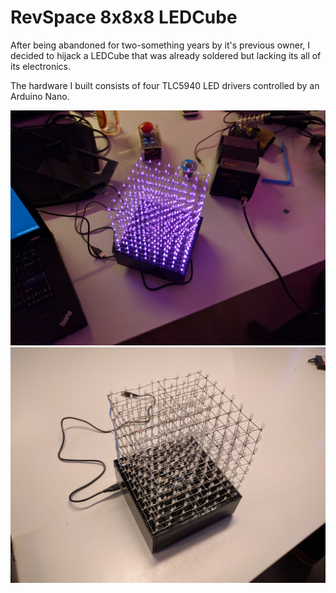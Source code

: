 RevSpace 8x8x8 LEDCube
======================

After being abandoned for two-something years by it's previous owner, I decided
to hijack a LEDCube that was already soldered but lacking its all of its
electronics.

The hardware I built consists of four TLC5940 LED drivers controlled by an
Arduino Nano.

![LEDCube On](media/on.jpg)
![LEDCube Off](media/off.jpg)
